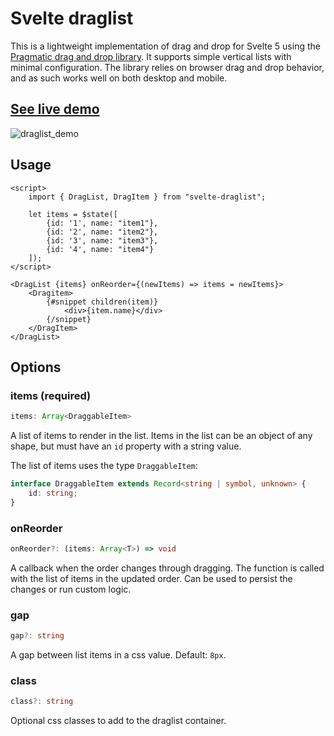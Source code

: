# Svelte draglist

This is a lightweight implementation of drag and drop for Svelte 5 using the [Pragmatic drag and drop library](https://atlassian.design/components/pragmatic-drag-and-drop/about). It supports simple vertical lists with minimal configuration. The library relies on browser drag and drop behavior, and as such works well on both desktop and mobile. 

## [See live demo](https://axekan.github.io/svelte-draglist/)

![draglist_demo](https://github.com/user-attachments/assets/1171973f-0b7d-4f8f-a6b2-1e719f49871f)

## Usage

```svelte
<script>
    import { DragList, DragItem } from "svelte-draglist";
    
    let items = $state([
        {id: '1', name: "item1"},
        {id: '2', name: "item2"},
        {id: '3', name: "item3"},
        {id: '4', name: "item4"}
    ]);
</script>

<DragList {items} onReorder={(newItems) => items = newItems}>
    <Dragitem>
        {#snippet children(item)}
            <div>{item.name}</div>
        {/snippet}
    </DragItem>
</DragList>
```

## Options

### items (required)

```ts
items: Array<DraggableItem>
```

A list of items to render in the list. Items in the list can be an object of any shape, but must have an `id` property with a string value.

The list of items uses the type `DraggableItem`:

```ts
interface DraggableItem extends Record<string | symbol, unknown> {
	id: string;
}
```

### onReorder

```ts
onReorder?: (items: Array<T>) => void
```

A callback when the order changes through dragging. The function is called with the list of items in the updated order. Can be used to persist the changes or run custom logic.

### gap

```ts
gap?: string
```

A gap between list items in a css value. Default: `8px`.

### class

```ts
class?: string
```
Optional css classes to add to the draglist container.

